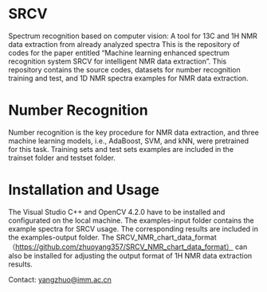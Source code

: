 # SRCV
Spectrum recognition based on computer vision: A tool for 13C and 1H  NMR data extraction from already analyzed spectra
This is the repository of codes for the paper entitled “Machine learning enhanced spectrum recognition system SRCV for intelligent NMR data extraction”. This repository contains the source codes, datasets for number recognition training and test, and 1D NMR spectra examples for NMR data extraction. 

# Number Recognition
Number recognition is the key procedure for NMR data extraction, and three machine learning models, i.e., AdaBoost, SVM, and kNN, were pretrained for this task. Training sets and test sets examples are included in the trainset folder and testset folder. 

# Installation and Usage
The Visual Studio C++ and OpenCV 4.2.0 have to be installed and configurated on the local machine. The examples-input folder contains the example spectra for SRCV usage. The corresponding results are included in the examples-output folder. The SRCV_NMR_chart_data_format （https://github.com/zhuoyang357/SRCV_NMR_chart_data_format） can also be installed for adjusting the output format of 1H NMR data extraction results. 

Contact: yangzhuo@imm.ac.cn


